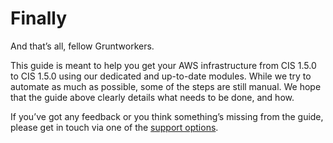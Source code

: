 # Finally

And that’s all, fellow Gruntworkers.

This guide is meant to help you get your AWS infrastructure from CIS 1.5.0 to CIS 1.5.0 using our dedicated and up-to-date modules. While we try to automate as much as possible, some of the steps are still manual. We hope that the guide above clearly details what needs to be done, and how.

If you’ve got any feedback or you think something’s missing from the guide, please get in touch via one of the [support options](/support).



<!-- ##DOCS-SOURCER-START
{
  "sourcePlugin": "local-copier",
  "hash": "49c63f6f9262d7a8669fa834ad4bfad7"
}
##DOCS-SOURCER-END -->
